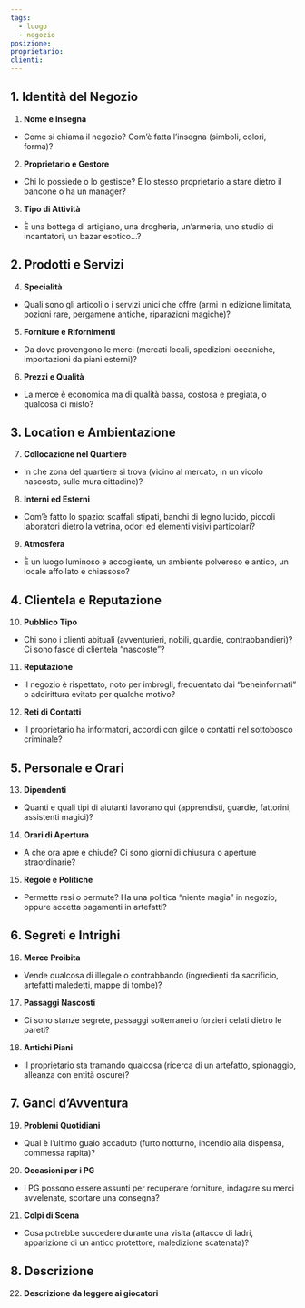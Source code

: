 ```yaml
---
tags:
  - luogo
  - negozio
posizione: 
proprietario: 
clienti:
---
```


## 1. Identità del Negozio

1. **Nome e Insegna**
- Come si chiama il negozio? Com’è fatta l’insegna (simboli, colori, forma)?

2. **Proprietario e Gestore**
- Chi lo possiede o lo gestisce? È lo stesso proprietario a stare dietro il bancone o ha un manager?

3. **Tipo di Attività**
- È una bottega di artigiano, una drogheria, un’armeria, uno studio di incantatori, un bazar esotico…?


## 2. Prodotti e Servizi

4. **Specialità**
- Quali sono gli articoli o i servizi unici che offre (armi in edizione limitata, pozioni rare, pergamene antiche, riparazioni magiche)?

5. **Forniture e Rifornimenti**
- Da dove provengono le merci (mercati locali, spedizioni oceaniche, importazioni da piani esterni)?

6. **Prezzi e Qualità**
- La merce è economica ma di qualità bassa, costosa e pregiata, o qualcosa di misto?


## 3. Location e Ambientazione

7. **Collocazione nel Quartiere**
- In che zona del quartiere si trova (vicino al mercato, in un vicolo nascosto, sulle mura cittadine)?

8. **Interni ed Esterni**
- Com’è fatto lo spazio: scaffali stipati, banchi di legno lucido, piccoli laboratori dietro la vetrina, odori ed elementi visivi particolari?

9. **Atmosfera**
- È un luogo luminoso e accogliente, un ambiente polveroso e antico, un locale affollato e chiassoso?


## 4. Clientela e Reputazione

10. **Pubblico Tipo**
- Chi sono i clienti abituali (avventurieri, nobili, guardie, contrabbandieri)? Ci sono fasce di clientela “nascoste”?

11. **Reputazione**
- Il negozio è rispettato, noto per imbrogli, frequentato dai “beneinformati” o addirittura evitato per qualche motivo?

12. **Reti di Contatti**
- Il proprietario ha informatori, accordi con gilde o contatti nel sottobosco criminale?


## 5. Personale e Orari

13. **Dipendenti**
- Quanti e quali tipi di aiutanti lavorano qui (apprendisti, guardie, fattorini, assistenti magici)?

14. **Orari di Apertura**
- A che ora apre e chiude? Ci sono giorni di chiusura o aperture straordinarie?

15. **Regole e Politiche**
- Permette resi o permute? Ha una politica “niente magia” in negozio, oppure accetta pagamenti in artefatti?


## 6. Segreti e Intrighi

16. **Merce Proibita**
- Vende qualcosa di illegale o contrabbando (ingredienti da sacrificio, artefatti maledetti, mappe di tombe)?

17. **Passaggi Nascosti**
- Ci sono stanze segrete, passaggi sotterranei o forzieri celati dietro le pareti?

18. **Antichi Piani**
- Il proprietario sta tramando qualcosa (ricerca di un artefatto, spionaggio, alleanza con entità oscure)?


## 7. Ganci d’Avventura

19. **Problemi Quotidiani**
- Qual è l’ultimo guaio accaduto (furto notturno, incendio alla dispensa, commessa rapita)?

20. **Occasioni per i PG**
- I PG possono essere assunti per recuperare forniture, indagare su merci avvelenate, scortare una consegna?

21. **Colpi di Scena**
- Cosa potrebbe succedere durante una visita (attacco di ladri, apparizione di un antico protettore, maledizione scatenata)?

## 8. Descrizione
22. **Descrizione da leggere ai giocatori**